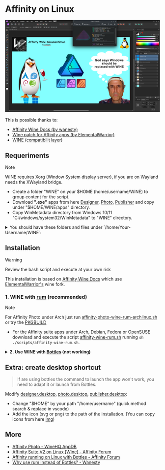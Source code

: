 # Affinity on Linux

![GOD_OF_WINE](./img/affinity-god-of-wine.png)

This is possible thanks to:
- [Affinity Wine Docs (by wanesty)](https://affinity.liz.pet/)
- [Wine patch for Affinity apps (by ElementalWarrior)](https://gitlab.winehq.org/ElementalWarrior/wine/-/commits/affinity-photo3-wine9.13-part3)
- [WINE (compatibilit layer)](https://www.winehq.org/)
<!-- - [Video installation (by Mattscreative)](https://www.youtube.com/watch?v=0gB4TdIXCOo) -->

<!--
## Brief intro

The Affinity Suite (Design, Photo, Publisher) is a proprietary design, photo editing and desktop publishing software suite developed for MacOS and Windows by Serif (now a subsidiary of Canva).

These applications are well known for being good alternatives to the Adobe suite such as PhotoShop, Illustrator and InDesign, and sometimes are considered better than well-known open source alternatives such as GIMP and Krita. As these applications were not developed for Linux and the FOSS alternatives are not at the same level, many attempts have been made to install correctly Affinity apps on Linux.

One of the big projects that permit to run Windows software on Linux is [WINE](https://en.wikipedia.org/wiki/Wine_(software)) "a free and open-source compatibility layer to allow application software and computer games developed for Microsoft Windows to run on Unix-like operating systems". WINE is developed using reverse-engineering to avoid copyright issues, and each application has unique dependencies, making configuration complex. To simplify this GUI wine prefixer exist like [Bottles](https://usebottles.com/), [Lutris](https://lutris.net/), [PlayOnLinux](https://www.playonlinux.com/en/), [Winetricks](https://github.com/Winetricks/winetricks). Also tools based on WINE with custom patches, extra libraries and tweaks are needed for specific cases like games with [Proton](https://github.com/ValveSoftware/Proton) and [Proton-GE](https://github.com/GloriousEggroll/proton-ge-custom) and Affinity apps like [ElementalWarrior Wine](https://gitlab.winehq.org/ElementalWarrior/wine/-/commits/affinity-photo3-wine9.13-part3). 
-->

## Requeriments
> [!NOTE]
> WINE requires Xorg (Window System display server), if you are on Wayland needs the XWayland bridge.
- Create a folder "WINE" on your $HOME (home/username/WINE) to group content for the script.
- Download **".exe"** apps from here [Designer](https://store.serif.com/en-us/update/windows/designer/2/), [Photo](https://store.serif.com/en-us/update/windows/photo/2/), [Publisher](https://store.serif.com/en-us/update/windows/publisher/2/) and copy under "$HOME/WINE/apps" directory.
- Copy WinMetadata directory from Windows 10/11 "C:/windows/system32/WinMetadata" to "WINE" directory.

<details>
<summary>You should have these folders and files under `/home/Your-Username/WINE`:</summary>
<pre><code>
╭─YOUR-USERNAME@SYS in ~/WINE
╰─λ tree
.
├── apps
│   ├── affinity-designer-msi-2.5.3.exe
│   ├── affinity-photo-msi-2.5.3.exe
│   └── affinity-publisher-msi-2.5.3.exe
└── WinMetadata
    ├── Windows.AI.winmd
    ├── Windows.ApplicationModel.winmd
    ├── Windows.Data.winmd
    ├── Windows.Devices.winmd
    ├── Windows.Foundation.winmd
    ├── Windows.Gaming.winmd
    ├── Windows.Globalization.winmd
    ├── Windows.Graphics.winmd
    ├── Windows.Management.Setup.winmd
    ├── Windows.Management.winmd
    ├── Windows.Media.winmd
    ├── Windows.Networking.winmd
    ├── Windows.Perception.winmd
    ├── Windows.Security.winmd
    ├── Windows.Services.winmd
    ├── Windows.Storage.winmd
    ├── Windows.System.winmd
    ├── Windows.UI.winmd
    ├── Windows.UI.Xaml.winmd
    └── Windows.Web.winmd
</code></pre>
</details>

## Installation
> [!WARNING]
> Review the bash script and execute at your own risk

This installation is based on [Affinity Wine Docs](https://affinity.liz.pet/docs/1-intro.html) which use [ElementalWarrior's](https://gitlab.winehq.org/ElementalWarrior/wine/-/tree/affinity-photo3-wine9.13-part3) wine fork.

### 1. WINE with [rum](https://gitlab.com/xkero/rum) (recommended)

> [!NOTE]
> For Affinity Photo under Arch just run [affinity-photo-wine-rum-archlinux.sh](./scripts/affinity-photo-wine-rum-archlinux.sh) or try the [PKGBUILD](./arch-affinity-photo/)

- For the Affinity suite apps under Arch, Debian, Fedora or OpenSUSE download and execute the script [affinity-wine-rum.sh](./scripts/affinity-wine-rum.sh) running `sh ./scripts/affinity-wine-rum.sh`.

<details>
  <summary>
    <b>2. Use WINE with <a href="https://usebottles.com/">Bottles</a> (not working)</b>
  </summary>
  <div>
    <ul>
    <li>Option A. Do it manually, via scripts CLI.
        <ul>
          <li>Compile manually ElementalWarior WINE:
            <pre>
              <code class="lang-sh">
                git clone https://gitlab.winehq.org/ElementalWarrior/wine.git "$HOME/WINE/ElementalWarrior-wine"
                cd $HOME/WINE/ElementalWarrior-wine
                git switch affinity-photo3-wine9.13-part3
                mkdir -p winewow64-build/ wine-install/
                cd winewow64-build
                ../configure --prefix="$HOME/WINE/ElementalWarrior-wine/wine-install" --enable-archs=i386,x86_64
                make --jobs 4
                make install
              </code>
            </pre>
          </li>
          <li>Install <a href="https://flathub.org/apps/com.usebottles.bottles">Bottles from FlatHub</a> if you don&#39;t have it, you need flatpak <code>flatpak install flathub com.usebottles.bottles</code>.</li>
          <li>Add the compiled Wine build as a &quot;runner&quot; in Bottles to this directory
          <pre>
            <code>
              mkdir -p "$HOME/.var/app/com.usebottles.bottles/data/bottles/runners/affinity-photo3-wine9.13-part3"
              cp -r "$HOME/WINE/ElementalWarrior-wine/wine-install" "$HOME/.var/app/com.usebottles.bottles/data/bottles/runners/affinity-photo3-wine9.13-part3/"
            </code>
          </pre>
          </li>
          <li>Open &quot;Bottles&quot; and create a bottle using the &quot;affinity-photo3-wine9.13-part3&quot; runner.</li>
          <li>
            Install winetricks with your package manager and add &quot;dotnet48&quot; running on a terminal
            <code>WINEPREFIX="$HOME/.var/app/com.usebottles.bottles/data/bottles/bottles/[bottle-name]" winetricks dotnet48</code>. Replace [bottle-name] with the name of your bottle.
          </li>
          <li>Install allfonts dependency from Bottles.</li>
          <li>Set the &quot;Windows Version&quot; back to win10.</li>
        </ul>
      </li>
    </ul>
    <ul>
      <li>Option B. Execute the script <a href="./scripts/affinity-wine-bottles.sh">affinity-wine-bottles.sh</a> running <code>sh ./scripts/affinity-wine-bottles.sh</code></li>
    </ul>
  </div>
</details>


## Extra: create desktop shortcut

> If are using bottles the command to launch the app won't work, you need to adapt it or launch from Bottles.

Modify [designer.desktop](./desktop/designer.desktop), [photo.desktop](./desktop/photo.desktop), [publisher.desktop](./desktop/publisher.desktop):
- Change "$HOME" by your path "/home/username" (quick method search & replace in vscode)
- Add the icon (svg or png) to the path of the installation. (You can copy icons from here [img](./img/))


## More
- [Affinity Photo - WineHQ AppDB](https://appdb.winehq.org/objectManager.php?sClass=application&iId=18332)
- [ Affinity Suite V2 on Linux [Wine] - Affinity Forum](https://forum.affinity.serif.com/index.php?/topic/182758-affinity-suite-v2-on-linux-wine/page/25/)
- [Affinity running on Linux with Bottles - Affinity Forum](https://forum.affinity.serif.com/index.php?/topic/166159-affinity-photo-running-on-linux-with-bottles/page/8/)
- [Why use rum instead of Bottles? - Wanesty](https://affinity.liz.pet/docs/misc-QnA.html#q-why-use-rum-instead-of-bottles)
